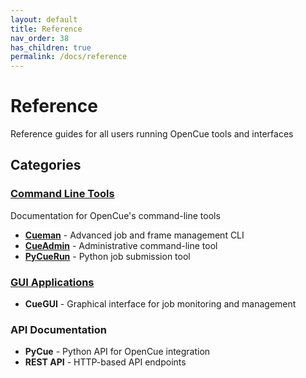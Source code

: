 ```yaml
---
layout: default
title: Reference
nav_order: 38
has_children: true
permalink: /docs/reference
---
```


# Reference

Reference guides for all users running OpenCue tools and interfaces

## Categories

### [Command Line Tools](tools/)
Documentation for OpenCue's command-line tools
- **[Cueman](tools/cueman/)** - Advanced job and frame management CLI
- **[CueAdmin](commands/cueadmin/)** - Administrative command-line tool
- **[PyCueRun](commands/pycuerun/)** - Python job submission tool

### [GUI Applications](CueGUI-app/)
- **CueGUI** - Graphical interface for job monitoring and management

### API Documentation
- **PyCue** - Python API for OpenCue integration
- **REST API** - HTTP-based API endpoints
